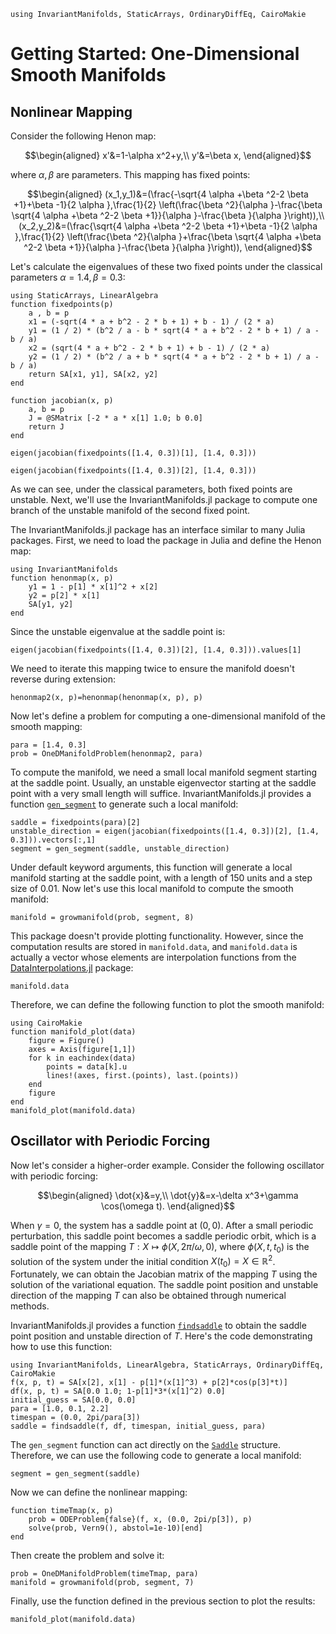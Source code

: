 ```@setup smooth_one
using InvariantManifolds, StaticArrays, OrdinaryDiffEq, CairoMakie
```
# Getting Started: One-Dimensional Smooth Manifolds

## Nonlinear Mapping
Consider the following Henon map:

```math
\begin{aligned}
x'&=1-\alpha x^2+y,\\
y'&=\beta x,
\end{aligned}
```

where $\alpha,\beta$ are parameters. This mapping has fixed points:

```math
\begin{aligned}
(x_1,y_1)&=(\frac{-\sqrt{4 \alpha +\beta ^2-2 \beta +1}+\beta -1}{2 \alpha },\frac{1}{2} \left(\frac{\beta ^2}{\alpha }-\frac{\beta  \sqrt{4 \alpha +\beta ^2-2 \beta +1}}{\alpha }-\frac{\beta }{\alpha }\right)),\\
(x_2,y_2)&=(\frac{\sqrt{4 \alpha +\beta ^2-2 \beta +1}+\beta -1}{2 \alpha },\frac{1}{2} \left(\frac{\beta ^2}{\alpha }+\frac{\beta  \sqrt{4 \alpha +\beta ^2-2 \beta +1}}{\alpha }-\frac{\beta }{\alpha }\right)),
\end{aligned}
```

Let's calculate the eigenvalues of these two fixed points under the classical parameters $\alpha=1.4,\beta=0.3$:

```@example smooth_one
using StaticArrays, LinearAlgebra
function fixedpoints(p)
    a , b = p
    x1 = (-sqrt(4 * a + b^2 - 2 * b + 1) + b - 1) / (2 * a)
    y1 = (1 / 2) * (b^2 / a - b * sqrt(4 * a + b^2 - 2 * b + 1) / a - b / a)
    x2 = (sqrt(4 * a + b^2 - 2 * b + 1) + b - 1) / (2 * a)
    y2 = (1 / 2) * (b^2 / a + b * sqrt(4 * a + b^2 - 2 * b + 1) / a - b / a)
    return SA[x1, y1], SA[x2, y2]
end

function jacobian(x, p)
    a, b = p
    J = @SMatrix [-2 * a * x[1] 1.0; b 0.0]
    return J
end
```

```@repl smooth_one
eigen(jacobian(fixedpoints([1.4, 0.3])[1], [1.4, 0.3]))
```

```@repl smooth_one
eigen(jacobian(fixedpoints([1.4, 0.3])[2], [1.4, 0.3]))
```

As we can see, under the classical parameters, both fixed points are unstable. Next, we'll use the InvariantManifolds.jl package to compute one branch of the unstable manifold of the second fixed point.

The InvariantManifolds.jl package has an interface similar to many Julia packages. First, we need to load the package in Julia and define the Henon map:

```@repl smooth_one
using InvariantManifolds
function henonmap(x, p)
    y1 = 1 - p[1] * x[1]^2 + x[2]
    y2 = p[2] * x[1]
    SA[y1, y2]
end
```

Since the unstable eigenvalue at the saddle point is:
```@repl smooth_one
eigen(jacobian(fixedpoints([1.4, 0.3])[2], [1.4, 0.3])).values[1]
```
We need to iterate this mapping twice to ensure the manifold doesn't reverse during extension:

```@repl smooth_one
henonmap2(x, p)=henonmap(henonmap(x, p), p)
```

Now let's define a problem for computing a one-dimensional manifold of the smooth mapping:

```@repl smooth_one
para = [1.4, 0.3]
prob = OneDManifoldProblem(henonmap2, para)
```

To compute the manifold, we need a small local manifold segment starting at the saddle point. Usually, an unstable eigenvector starting at the saddle point with a very small length will suffice. InvariantManifolds.jl provides a function [`gen_segment`](@ref) to generate such a local manifold:

```@example smooth_one
saddle = fixedpoints(para)[2]
unstable_direction = eigen(jacobian(fixedpoints([1.4, 0.3])[2], [1.4, 0.3])).vectors[:,1]
segment = gen_segment(saddle, unstable_direction)
```

Under default keyword arguments, this function will generate a local manifold starting at the saddle point, with a length of 150 units and a step size of 0.01. Now let's use this local manifold to compute the smooth manifold:

```@repl smooth_one
manifold = growmanifold(prob, segment, 8)
```

This package doesn't provide plotting functionality. However, since the computation results are stored in `manifold.data`, and `manifold.data` is actually a vector whose elements are interpolation functions from the [DataInterpolations.jl](https://github.com/SciML/DataInterpolations.jl) package:
```@repl smooth_one
manifold.data
```

Therefore, we can define the following function to plot the smooth manifold:

```@example smooth_one
using CairoMakie
function manifold_plot(data)
    figure = Figure()
    axes = Axis(figure[1,1])
    for k in eachindex(data)
        points = data[k].u
        lines!(axes, first.(points), last.(points))
    end
    figure
end
manifold_plot(manifold.data)
```

## Oscillator with Periodic Forcing

Now let's consider a higher-order example. Consider the following oscillator with periodic forcing:
```math
\begin{aligned}
\dot{x}&=y,\\
\dot{y}&=x-\delta x^3+\gamma \cos(\omega t).
\end{aligned}
```

When $\gamma=0$, the system has a saddle point at $(0,0)$. After a small periodic perturbation, this saddle point becomes a saddle periodic orbit, which is a saddle point of the mapping $T:X\mapsto \phi(X,2\pi/\omega,0)$, where $\phi(X,t,t_0)$ is the solution of the system under the initial condition $X(t_0)=X\in\mathbb{R}^2$. Fortunately, we can obtain the Jacobian matrix of the mapping $T$ using the solution of the variational equation. The saddle point position and unstable direction of the mapping $T$ can also be obtained through numerical methods.

InvariantManifolds.jl provides a function [`findsaddle`](@ref) to obtain the saddle point position and unstable direction of $T$. Here's the code demonstrating how to use this function:

```@example smooth_one
using InvariantManifolds, LinearAlgebra, StaticArrays, OrdinaryDiffEq, CairoMakie
f(x, p, t) = SA[x[2], x[1] - p[1]*(x[1]^3) + p[2]*cos(p[3]*t)]
df(x, p, t) = SA[0.0 1.0; 1-p[1]*3*(x[1]^2) 0.0]
initial_guess = SA[0.0, 0.0]
para = [1.0, 0.1, 2.2]
timespan = (0.0, 2pi/para[3])
saddle = findsaddle(f, df, timespan, initial_guess, para)
```

The `gen_segment` function can act directly on the [`Saddle`](@ref) structure. Therefore, we can use the following code to generate a local manifold:
```@repl smooth_one
segment = gen_segment(saddle)
```

Now we can define the nonlinear mapping:
```@repl smooth_one
function timeTmap(x, p)
    prob = ODEProblem{false}(f, x, (0.0, 2pi/p[3]), p)
    solve(prob, Vern9(), abstol=1e-10)[end]
end
```

Then create the problem and solve it:
```@repl smooth_one
prob = OneDManifoldProblem(timeTmap, para)
manifold = growmanifold(prob, segment, 7)
```
Finally, use the function defined in the previous section to plot the results:
```@example smooth_one
manifold_plot(manifold.data)
```
